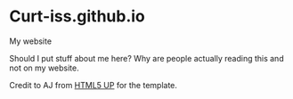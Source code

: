 # Curt-iss.github.io
My website

Should I put stuff about me here? Why are people actually reading this and not on my website.

Credit to AJ from [HTML5 UP](https://html5up.net/) for the template.
